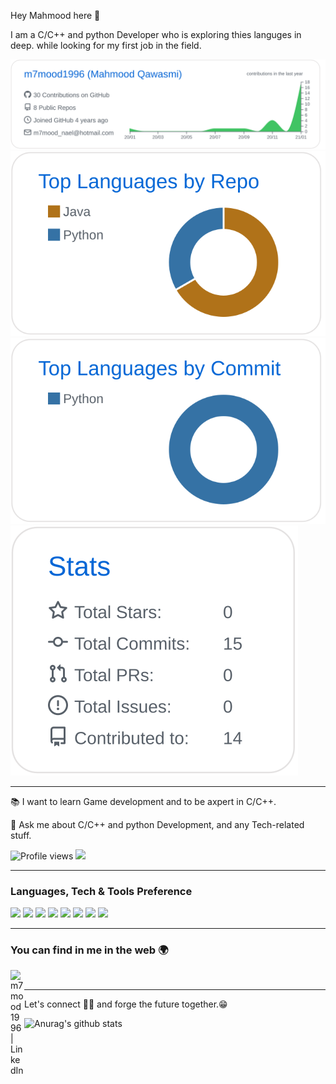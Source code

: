Hey Mahmood here 👋

I am a C/C++ and python Developer who is exploring thies languges in deep. while looking for my first job in the field.


[![](./profile-summary-card-output/github/0-profile-details.svg)](https://github.com/m7mood1996/github-profile-summary-cards)
[![](./profile-summary-card-output/github/1-repos-per-language.svg)](https://github.com/m7mood1996/github-profile-summary-cards)
[![](./profile-summary-card-output/github/2-most-commit-language.svg)](https://github.com/m7mood1996/github-profile-summary-cards)
[![](./profile-summary-card-output/github/3-stats.svg)](https://github.com/m7mood1996/github-profile-summary-cards)


 ---
  
 :books: I want to learn Game development and to be axpert in C/C++.
 
  
 💬 Ask me about C/C++ and python Development, and any Tech-related stuff.


![Profile views](https://gpvc.arturio.dev/m7mood1996)  <img src="https://img.shields.io/github/followers/m7mood1996?label=Follow" style=" float:left, margin-right:10px" />


---


### Languages, Tech & Tools Preference

<img src="https://img.shields.io/badge/-C%20&%20C++-659ad2?style=flat&logo=c%2B%2B&logoColor=ffffff">  <img src="https://img.shields.io/badge/-Python-blackstyle=flat&logo=python&logoColor=white">  <img src="https://img.shields.io/badge/-MongoDB-4DB33D?style=flat&logo=mongodb&logoColor=FFFFFF">  <img src="https://img.shields.io/badge/-MySQL-F29111?style=flat&logo=mysql&logoColor=FFFFFF">  <img src="https://img.shields.io/badge/-Firebase-FFA611?style=flat&logo=firebase&logoColor=FFFFFF">  <img src="http://img.shields.io/badge/-Git-F1502F?style=flat&logo=git&logoColor=FFFFFF">  <img src="http://img.shields.io/badge/-Github-000000?style=flat&logo=github&logoColor=FFFFFF">  <img src="http://img.shields.io/badge/-VS%20Code-007ACC?style=flat&logo=visual%20studio%20code&logoColor=white">



---


### You can find in me in the web 🌍
[<img align="left" alt="m7mood1996 | LinkedIn" width="22px" src="https://cdn.jsdelivr.net/npm/simple-icons@v3/icons/linkedin.svg" />][linkedin]

<br/>

---

Let's connect 👨‍💻 and forge the future together.😁

[linkedin]: https://www.linkedin.com/in/mahmood-qawasmi
![Anurag's github stats](https://github-readme-stats.vercel.app/api?username=m7mood1996)
